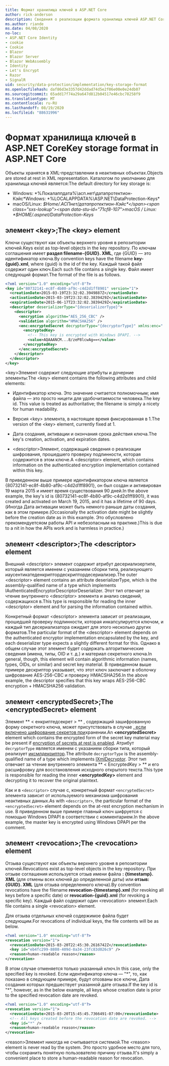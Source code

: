 ```yaml
---
title: Формат хранилища ключей в ASP.NET Core
author: rick-anderson
description: Сведения о реализации формата хранилища ключей ASP.NET Core Data Protection.
ms.author: riande
ms.date: 04/08/2020
no-loc:
- ASP.NET Core Identity
- cookie
- Cookie
- Blazor
- Blazor Server
- Blazor WebAssembly
- Identity
- Let's Encrypt
- Razor
- SignalR
uid: security/data-protection/implementation/key-storage-format
ms.openlocfilehash: daf86d3e3357d42ddad74d5e2f06e00e0e24db07
ms.sourcegitcommit: 65add17f74a29a647d812b04517e46cbc78258f9
ms.translationtype: MT
ms.contentlocale: ru-RU
ms.lasthandoff: 08/19/2020
ms.locfileid: "88631996"
---
```

# <a name="key-storage-format-in-aspnet-core"></a><span data-ttu-id="71cf8-103">Формат хранилища ключей в ASP.NET Core</span><span class="sxs-lookup"><span data-stu-id="71cf8-103">Key storage format in ASP.NET Core</span></span>

<a name="data-protection-implementation-key-storage-format"></a>

<span data-ttu-id="71cf8-104">Объекты хранятся в XML-представлении в неактивных объектах.</span><span class="sxs-lookup"><span data-stu-id="71cf8-104">Objects are stored at rest in XML representation.</span></span> <span data-ttu-id="71cf8-105">Каталогом по умолчанию для хранилища ключей является:</span><span class="sxs-lookup"><span data-stu-id="71cf8-105">The default directory for key storage is:</span></span>

* <span data-ttu-id="71cf8-106">Windows: \*%Локалаппдата%\асп.нет\датапротектион-Кэйс\*</span><span class="sxs-lookup"><span data-stu-id="71cf8-106">Windows: \*%LOCALAPPDATA%\ASP.NET\DataProtection-Keys\*</span></span>
* <span data-ttu-id="71cf8-107">macOS/Linux: *$Home/.АСПнет/датапротектион-Кэйс*</span><span class="sxs-lookup"><span data-stu-id="71cf8-107">macOS / Linux: *$HOME/.aspnet/DataProtection-Keys*</span></span>

## <a name="the-key-element"></a><span data-ttu-id="71cf8-108">элемент \<key>;</span><span class="sxs-lookup"><span data-stu-id="71cf8-108">The \<key> element</span></span>

<span data-ttu-id="71cf8-109">Ключи существуют как объекты верхнего уровня в репозитории ключей.</span><span class="sxs-lookup"><span data-stu-id="71cf8-109">Keys exist as top-level objects in the key repository.</span></span> <span data-ttu-id="71cf8-110">По ключам соглашения имеет **раздел filename-{GUID}. XML**, где {GUID} — это идентификатор ключа.</span><span class="sxs-lookup"><span data-stu-id="71cf8-110">By convention keys have the filename **key-{guid}.xml**, where {guid} is the id of the key.</span></span> <span data-ttu-id="71cf8-111">Каждый такой файл содержит один ключ.</span><span class="sxs-lookup"><span data-stu-id="71cf8-111">Each such file contains a single key.</span></span> <span data-ttu-id="71cf8-112">Файл имеет следующий формат.</span><span class="sxs-lookup"><span data-stu-id="71cf8-112">The format of the file is as follows.</span></span>

```xml
<?xml version="1.0" encoding="utf-8"?>
<key id="80732141-ec8f-4b80-af9c-c4d2d1ff8901" version="1">
  <creationDate>2015-03-19T23:32:02.3949887Z</creationDate>
  <activationDate>2015-03-19T23:32:02.3839429Z</activationDate>
  <expirationDate>2015-06-17T23:32:02.3839429Z</expirationDate>
  <descriptor deserializerType="{deserializerType}">
    <descriptor>
      <encryption algorithm="AES_256_CBC" />
      <validation algorithm="HMACSHA256" />
      <enc:encryptedSecret decryptorType="{decryptorType}" xmlns:enc="...">
        <encryptedKey>
          <!-- This key is encrypted with Windows DPAPI. -->
          <value>AQAAANCM...8/zeP8lcwAg==</value>
        </encryptedKey>
      </enc:encryptedSecret>
    </descriptor>
  </descriptor>
</key>
```

<span data-ttu-id="71cf8-113">\<key>Элемент содержит следующие атрибуты и дочерние элементы:</span><span class="sxs-lookup"><span data-stu-id="71cf8-113">The \<key> element contains the following attributes and child elements:</span></span>

* <span data-ttu-id="71cf8-114">Идентификатор ключа. Это значение считается полномочным; имя файла — это просто ницети для удобочитаемости человека.</span><span class="sxs-lookup"><span data-stu-id="71cf8-114">The key id. This value is treated as authoritative; the filename is simply a nicety for human readability.</span></span>

* <span data-ttu-id="71cf8-115">Версия \<key> элемента, в настоящее время фиксированная в 1.</span><span class="sxs-lookup"><span data-stu-id="71cf8-115">The version of the \<key> element, currently fixed at 1.</span></span>

* <span data-ttu-id="71cf8-116">Дата создания, активации и окончания срока действия ключа.</span><span class="sxs-lookup"><span data-stu-id="71cf8-116">The key's creation, activation, and expiration dates.</span></span>

* <span data-ttu-id="71cf8-117">\<descriptor>Элемент, содержащий сведения о реализации шифрования, прошедшего проверку подлинности, которая содержится в этом ключе.</span><span class="sxs-lookup"><span data-stu-id="71cf8-117">A \<descriptor> element, which contains information on the authenticated encryption implementation contained within this key.</span></span>

<span data-ttu-id="71cf8-118">В приведенном выше примере идентификатором ключа является {80732141-ec8f-4b80-af9c-c4d2d1ff8901}, он был создан и активирован 19 марта 2015 и имеет время существования 90 дней.</span><span class="sxs-lookup"><span data-stu-id="71cf8-118">In the above example, the key's id is {80732141-ec8f-4b80-af9c-c4d2d1ff8901}, it was created and activated on March 19, 2015, and it has a lifetime of 90 days.</span></span> <span data-ttu-id="71cf8-119">(Иногда Дата активации может быть немного раньше даты создания, как в этом примере.</span><span class="sxs-lookup"><span data-stu-id="71cf8-119">(Occasionally the activation date might be slightly before the creation date as in this example.</span></span> <span data-ttu-id="71cf8-120">Это обусловлено nрекомендуетсяом работы API и небезопасным на практике.)</span><span class="sxs-lookup"><span data-stu-id="71cf8-120">This is due to a nit in how the APIs work and is harmless in practice.)</span></span>

## <a name="the-descriptor-element"></a><span data-ttu-id="71cf8-121">элемент \<descriptor>;</span><span class="sxs-lookup"><span data-stu-id="71cf8-121">The \<descriptor> element</span></span>

<span data-ttu-id="71cf8-122">Внешний \<descriptor> элемент содержит атрибут десериализертипе, который является именем с указанием сборки типа, реализующего иаусентикатеденкриптордескриптордесериализер.</span><span class="sxs-lookup"><span data-stu-id="71cf8-122">The outer \<descriptor> element contains an attribute deserializerType, which is the assembly-qualified name of a type which implements IAuthenticatedEncryptorDescriptorDeserializer.</span></span> <span data-ttu-id="71cf8-123">Этот тип отвечает за чтение внутреннего \<descriptor> элемента и анализ сведений, содержащихся в.</span><span class="sxs-lookup"><span data-stu-id="71cf8-123">This type is responsible for reading the inner \<descriptor> element and for parsing the information contained within.</span></span>

<span data-ttu-id="71cf8-124">Конкретный формат \<descriptor> элемента зависит от реализации, прошедшей проверку подлинности, которая инкапсулируется ключом, и каждый тип десериализатора ожидает для этого несколько других форматов.</span><span class="sxs-lookup"><span data-stu-id="71cf8-124">The particular format of the \<descriptor> element depends on the authenticated encryptor implementation encapsulated by the key, and each deserializer type expects a slightly different format for this.</span></span> <span data-ttu-id="71cf8-125">Однако в общем случае этот элемент будет содержать алгоритмические сведения (имена, типы, OID и т. д.) и материал секретного ключа.</span><span class="sxs-lookup"><span data-stu-id="71cf8-125">In general, though, this element will contain algorithmic information (names, types, OIDs, or similar) and secret key material.</span></span> <span data-ttu-id="71cf8-126">В приведенном выше примере дескриптор указывает, что этот ключ заключает в оболочку шифрование AES-256-CBC и проверку HMACSHA256.</span><span class="sxs-lookup"><span data-stu-id="71cf8-126">In the above example, the descriptor specifies that this key wraps AES-256-CBC encryption + HMACSHA256 validation.</span></span>

## <a name="the-encryptedsecret-element"></a><span data-ttu-id="71cf8-127">элемент \<encryptedSecret>;</span><span class="sxs-lookup"><span data-stu-id="71cf8-127">The \<encryptedSecret> element</span></span>

<span data-ttu-id="71cf8-128">Элемент \*\* &lt; енкриптедсекрет &gt; \*\* , содержащий зашифрованную форму секретного ключа, может присутствовать в случае [, если включено шифрование секретов при](xref:security/data-protection/implementation/key-encryption-at-rest)хранении.</span><span class="sxs-lookup"><span data-stu-id="71cf8-128">An **&lt;encryptedSecret&gt;** element which contains the encrypted form of the secret key material may be present if [encryption of secrets at rest is enabled](xref:security/data-protection/implementation/key-encryption-at-rest).</span></span> <span data-ttu-id="71cf8-129">Атрибут `decryptorType` является именем с указанием сборки типа, который реализует [иксмлдекриптор](/dotnet/api/microsoft.aspnetcore.dataprotection.xmlencryption.ixmldecryptor).</span><span class="sxs-lookup"><span data-stu-id="71cf8-129">The attribute `decryptorType` is the assembly-qualified name of a type which implements [IXmlDecryptor](/dotnet/api/microsoft.aspnetcore.dataprotection.xmlencryption.ixmldecryptor).</span></span> <span data-ttu-id="71cf8-130">Этот тип отвечает за чтение внутреннего элемента \*\* &lt; EncryptedKey &gt; \*\* и его расшифровку для восстановления исходного открытого текста.</span><span class="sxs-lookup"><span data-stu-id="71cf8-130">This type is responsible for reading the inner **&lt;encryptedKey&gt;** element and decrypting it to recover the original plaintext.</span></span>

<span data-ttu-id="71cf8-131">Как и в `<descriptor>` случае с, конкретный формат `<encryptedSecret>` элемента зависит от используемого механизма шифрования неактивных данных.</span><span class="sxs-lookup"><span data-stu-id="71cf8-131">As with `<descriptor>`, the particular format of the `<encryptedSecret>` element depends on the at-rest encryption mechanism in use.</span></span> <span data-ttu-id="71cf8-132">В приведенном выше примере главный ключ шифруется с помощью Windows DPAPI в соответствии с комментарием.</span><span class="sxs-lookup"><span data-stu-id="71cf8-132">In the above example, the master key is encrypted using Windows DPAPI per the comment.</span></span>

## <a name="the-revocation-element"></a><span data-ttu-id="71cf8-133">элемент \<revocation>;</span><span class="sxs-lookup"><span data-stu-id="71cf8-133">The \<revocation> element</span></span>

<span data-ttu-id="71cf8-134">Отзыва существуют как объекты верхнего уровня в репозитории ключей.</span><span class="sxs-lookup"><span data-stu-id="71cf8-134">Revocations exist as top-level objects in the key repository.</span></span> <span data-ttu-id="71cf8-135">При отзыве соглашения используется отзыв имени файла **: {timestamp}. XML** (для отмены всех ключей до определенной даты) или **отзыв: {GUID}. XML** (для отзыва определенного ключа).</span><span class="sxs-lookup"><span data-stu-id="71cf8-135">By convention revocations have the filename **revocation-{timestamp}.xml** (for revoking all keys before a specific date) or **revocation-{guid}.xml** (for revoking a specific key).</span></span> <span data-ttu-id="71cf8-136">Каждый файл содержит один \<revocation> элемент.</span><span class="sxs-lookup"><span data-stu-id="71cf8-136">Each file contains a single \<revocation> element.</span></span>

<span data-ttu-id="71cf8-137">Для отзыва отдельных ключей содержимое файла будет следующим.</span><span class="sxs-lookup"><span data-stu-id="71cf8-137">For revocations of individual keys, the file contents will be as below.</span></span>

```xml
<?xml version="1.0" encoding="utf-8"?>
<revocation version="1">
  <revocationDate>2015-03-20T22:45:30.2616742Z</revocationDate>
  <key id="eb4fc299-8808-409d-8a34-23fc83d026c9" />
  <reason>human-readable reason</reason>
</revocation>
```

<span data-ttu-id="71cf8-138">В этом случае отменяется только указанный ключ.</span><span class="sxs-lookup"><span data-stu-id="71cf8-138">In this case, only the specified key is revoked.</span></span> <span data-ttu-id="71cf8-139">Если идентификатор ключа — "\*", то, как показано в следующем примере, будут отозваны все ключи, Дата создания которых предшествует указанной дате отзыва.</span><span class="sxs-lookup"><span data-stu-id="71cf8-139">If the key id is "\*", however, as in the below example, all keys whose creation date is prior to the specified revocation date are revoked.</span></span>

```xml
<?xml version="1.0" encoding="utf-8"?>
<revocation version="1">
  <revocationDate>2015-03-20T15:45:45.7366491-07:00</revocationDate>
  <!-- All keys created before the revocation date are revoked. -->
  <key id="*" />
  <reason>human-readable reason</reason>
</revocation>
```

<span data-ttu-id="71cf8-140">\<reason>Элемент никогда не считывается системой.</span><span class="sxs-lookup"><span data-stu-id="71cf8-140">The \<reason> element is never read by the system.</span></span> <span data-ttu-id="71cf8-141">Это просто удобное место для того, чтобы сохранить понятную пользователю причину отзыва.</span><span class="sxs-lookup"><span data-stu-id="71cf8-141">It's simply a convenient place to store a human-readable reason for revocation.</span></span>
